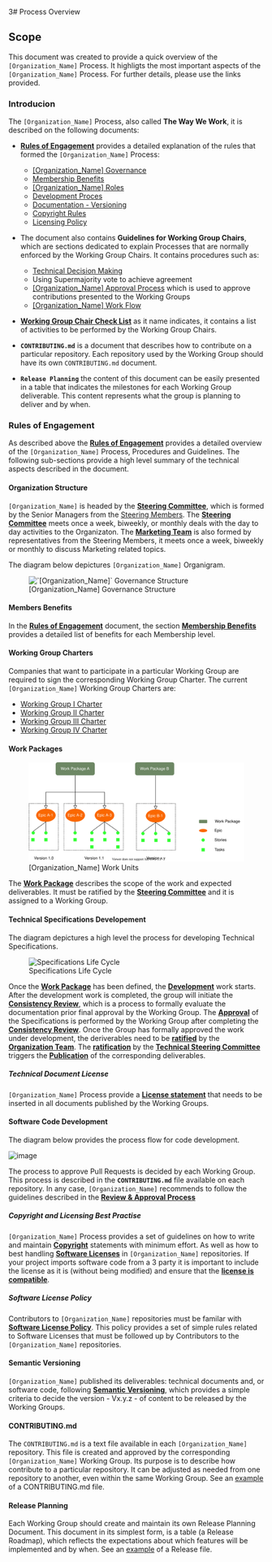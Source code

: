 3# Process Overview

## Scope
This document was created to provide a quick overview of the `[Organization_Name]` Process. It highligts the most important aspects of the `[Organization_Name]` Process. For further details, please  use the links provided.

### Introducion
The `[Organization_Name]` Process, also called **The Way We Work**, it is described on the following documents:
* **[Rules of Engagement](./Rules_of_Engagement.md)** provides a detailed explanation of the rules that formed the `[Organization_Name]` Process:
  * [[Organization_Name] Governance](./Rules_of_Engagement.md#governance)
  * [Membership Benefits](./Rules_of_Engagement.md#membership-benefits)
  * [[Organization_Name] Roles](./Rules_of_Engagement.md#what-to-expect-from-the-organizataion-roles)
  * [Development Proces](./Rules_of_Engagement.md#approval-process)
  * [Documentation - Versioning](./Rules_of_Engagement.md#documentation)
  * [Copyright Rules](./Rules_of_Engagement.md#copyright)
  * [Licensing Policy](./Rules_of_Engagement.md#licenses)

* The document also contains **Guidelines for Working Group Chairs**, which are sections dedicated to explain Processes that are normally enforced by the Working Group Chairs. It contains procedures such as:
  * [Technical Decision Making](./Rules_of_Engagement.md#technical-decision-making)
  * Using Supermajority vote to achieve agreement
  * [[Organization_Name] Approval Process](./Rules_of_Engagement.md#omp-approval-process) which is used to approve contributions presented to the Working Groups 
  * [[Organization_Name] Work Flow](./Rules_of_Engagement.md#github-flows)

* **[Working Group Chair Check List](./wg-chair-check-list.md)** as it name indicates, it contains a list of activities to be performed by the Working Group Chairs.

* **`CONTRIBUTING.md`** is a document that describes how to contribute on a particular repository. Each repository used by the Working Group should have its own `CONTRIBUTING.md` document.

* **`Release Planning`** the content of this document can be easily presented in a table that indicates the milestones for each Working Group deliverable. This content represents what the group is planning to deliver and by when.

### Rules of Engagement
As described above the **[Rules of Engagement](./Rules_of_Engagement.md)** provides a detailed overview of the `[Organization_Name]` Process, Procedures and Guidelines. 
The following sub-sections provide a high level summary of the technical aspects described in the document.

#### Organization Structure
`[Organization_Name]` is headed by the **[Steering Committee](./Rules_of_Engagement.md#steering-committee)**, which is formed by the Senior Managers from the [Steering Members](https://open-manufacturing.org/). The **[Steering Committee](./Rules_of_Engagement.md#steering-committee)** meets once a week, biweekly, or monthly deals with the day to day activities to the Organizaton.
The **[Marketing Team](./Rules_of_Engagement.md#marketing-team)** is also formed by representatives from the Steering Members, it meets once a week, biweekly or monthly to discuss Marketing related topics.

The diagram below depictures `[Organization_Name]` Organigram.
<figure>
	<img src="images/omp_governance.svg" alt="`[Organization_Name]` Governance Structure">
	<figcaption>[Organization_Name] Governance Structure</figcaption>
</figure>

#### Members Benefits
In the **[Rules of Engagement](./Rules_of_Engagement.md)** document, the section **[Membership Benefits](./Rules_of_Engagement.md#membership-benefits)** provides a detailed list of benefits for each Membership level.


#### Working Group Charters
Companies that want to participate in a particular Working Group are required to sign the corresponding Working Group Charter. The current `[Organization_Name]` Working Group Charters are:

* [Working Group I Charter]()
* [Working Group II Charter]()
* [Working Group III Charter]()
* [Working Group IV Charter]()

#### Work Packages
<figure>
	<img src="images/breakdown.svg" alt="[Organization_Name] Work Units">
	<figcaption>[Organization_Name] Work Units</figcaption>
</figure>

The **[Work Package](./Rules_of_Engagement.md#work-packages)** describes the scope of the work and expected deliverables. It must be ratified by the **[Steering Committee](./Rules_of_Engagement.md#steering-committee)** and it is assigned to a Working Group.

#### Technical Specifications Developement
The diagram depictures a high level the process for developing Technical Specifications.

<figure>
	<img src="images/life_cycle.svg" alt="Specifications Life Cycle">
	<figcaption>Specifications Life Cycle</figcaption>
</figure>

Once the **[Work Package](./Rules_of_Engagement.md#work-packages)** has been defined, the **[Development](./Rules_of_Engagement.md#work-flow-for-technical-specifications-development)** work starts. After the development work is completed, the group will initiate the **[Consistency Review](./Rules_of_Engagement.md#work-flow-for-technical-specifications-development)**, which is a process to formally evaluate the documentation prior final approval by the Working Group.
The **[Approval](./Rules_of_Engagement.md#omp-approval-process)** of the Specifications is performed by the Working Group after completing the **[Consistency Review](./Rules_of_Engagement.md#work-flow-for-technical-specifications-development)**.
Once the Group has formally approved the work under development, the deriverables need to be **[ratified](./Rules_of_Engagement.md#work-flow-for-technical-specifications-development)** by the **[Organization Team](./Rules_of_Engagement.md#organization-team)**. The **[ratification](./Rules_of_Engagement.md#work-flow-for-technical-specifications-development)** by the **[Technical Steering Committee](./Rules_of_Engagement.md#organization-team)** triggers the  **[Publication](./Rules_of_Engagement.md#work-flow-for-technical-specifications-development)** of the corresponding deliverables.

##### Technical Document License
`[Organization_Name]` Process provide a **[License statement](./Rules_of_Engagement.md#technical-document-license)** that needs to be inserted in all documents published by the Working Groups.

#### Software Code Development
The diagram below provides the process flow for code development.

![image](https://user-images.githubusercontent.com/3258579/136839210-fcd218ea-7227-407e-a5b2-4e4c555ad54d.png)

The process to approve Pull Requests is decided by each Working Group. This process is described in the **`CONTRIBUTING.md`** file available on each repository. In any case, `[Organization_Name]` recommends to follow the guidelines described in the **[Review & Approval Process](./Rules_of_Engagement.md#[Organization_Name]-approval-process)**

##### Copyright and Licensing Best Practise
`[Organization_Name]` Process provides a set of guidelines on how to write and maintain **[Copyright](./Rules_of_Engagement.md#copyright)** statements with minimum effort. As well as how to best handling **[Software Licenses](./Rules_of_Engagement.md#licenses)** in `[Organization_Name]` repositories. If your project imports software code from a 3 party it is important to include the license as it is (without being modified) and ensure that the **[license is compatible](./Rules_of_Engagement.md#omp-software-license-policy)**.

##### Software License Policy
Contributors to `[Organization_Name]` repositories must be familar with **[Software License Policy](./Rules_of_Engagement.md#software-license-policy)**. This policy provides a set of simple rules related to Software Licenses that must be followed up by Contributors to the `[Organization_Name]` repositories.


#### Semantic Versioning
`[Organization_Name]` published its deliverables: technical documents and, or software code, following **[Semantic Versioning](./Rules_of_Engagement.md#semantic-versioning)**, which provides a simple criteria to decide the version - Vx.y.z - of content to be released by the Working Groups.

#### CONTRIBUTING.md
The `CONTRIBUTING.md` is a text file available in each `[Organization_Name]` repository. This file is created and approved by the corresponding `[Organization_Name]` Working Group. Its purpose is to describe how contribute to a particular repository. It can be adjusted as needed from one repository to another, even within the same Working Group. See an [example]() of a CONTRIBUTING.md file.

#### Release Planning
Each Working Group should create and maintain its own Release Planning Document. This document in its simplest form, is a table (a Release Roadmap), which reflects the expectations about which features will be implemented and by when. See an [example]() of a Release file.

